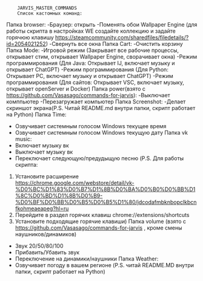         JARVIS_MASTER_COMMANDS  
        Список кастомных команд:
        
        
   Папка browser:
-Браузер: открыть
-Поменять обои Wallpaper Engine (для работы скрипта в настройках WE создайте коллекцию и задайте горячюю клавишу https://steamcommunity.com/sharedfiles/filedetails/?id=2054021252)
-Свернуть все окна
    Папка Cart:
-Очистить корзину
    Папка Mode:
-Игровой режим (Закрывает все рабочие процессы, открывает стим, открывает Wallpaper Engine, сворачивает окна)
-Режим программирования (Для Java: Открывает IJ, включает музыку и открывает ChatGPT)
-Режим программирования (Для Python: Открывает PC, включает музыку и открывает ChatGPT)
-Режим программирования (Для сайтов: Открывает VSC, включает музыку, открывает openServer и Docker)
    Папка power(взято с https://github.com/Vasasago/commands-for-jarvis):
-Выключает комппьютер
-Перезагружает компьютер
    Папка Screenshot:
-Делает скриншот экрана(P.S. Читай README.md внутри папки, скрипт работает на Python)
    Папка Time:
- Озвучивает системным голосом Windows текущее время
- Озвучивает системным голосом Windows текущую дату
    Папка vk music: 
- Включает музыку вк
- Выключает музыку вк
- Переключает следующую/предудыщую песню
(P.S. Для работы скрипта:
1. Установите расширение https://chrome.google.com/webstore/detail/vk-%D0%BC%D1%83%D0%B7%D1%8B%D0%BA%D0%B0%D0%BB%D1%8C%D0%BD%D1%8B%D0%B9-%D0%BF%D0%BB%D0%B5%D0%B5%D1%80/jdcodafmbknbopclkbcnfkohmeaeapeg?hl=ru 
2. Перейдите в раздел горячих клавиш chrome://extensions/shortcuts
3. Установите подходящие горячие клавиши)
    Папка volume (взято с https://github.com/Vasasago/commands-for-jarvis , кроме смены наушников/динамиков)
- Звук 20/50/80/100
- Прибавить/Убавить звук
- Переключение на динамики/наушники
    Папка Weather:
- Озвучивает погоду в вашем регионе (P.S. читай README.MD внутри папки, скрипт работает на Python)
